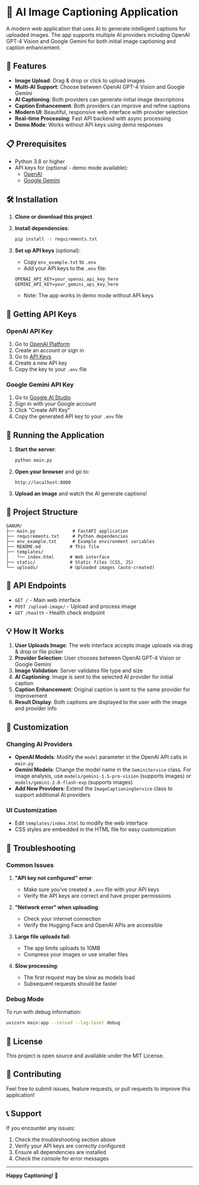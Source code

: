 # 🤖 AI Image Captioning Application

A modern web application that uses AI to generate intelligent captions for uploaded images. The app supports multiple AI providers including OpenAI GPT-4 Vision and Google Gemini for both initial image captioning and caption enhancement.

## 🚀 Features

- **Image Upload**: Drag & drop or click to upload images
- **Multi-AI Support**: Choose between OpenAI GPT-4 Vision and Google Gemini
- **AI Captioning**: Both providers can generate initial image descriptions
- **Caption Enhancement**: Both providers can improve and refine captions
- **Modern UI**: Beautiful, responsive web interface with provider selection
- **Real-time Processing**: Fast API backend with async processing
- **Demo Mode**: Works without API keys using demo responses

## 📋 Prerequisites

- Python 3.8 or higher
- API keys for (optional - demo mode available):
  - [OpenAI](https://platform.openai.com/api-keys)
  - [Google Gemini](https://makersuite.google.com/app/apikey)

## 🛠️ Installation

1. **Clone or download this project**

2. **Install dependencies**:
   ```bash
   pip install -r requirements.txt
   ```

3. **Set up API keys** (optional):
   - Copy `env_example.txt` to `.env`
   - Add your API keys to the `.env` file:
   ```env
   OPENAI_API_KEY=your_openai_api_key_here
   GEMINI_API_KEY=your_gemini_api_key_here
   ```
   - Note: The app works in demo mode without API keys

## 🔑 Getting API Keys

### OpenAI API Key
1. Go to [OpenAI Platform](https://platform.openai.com/)
2. Create an account or sign in
3. Go to [API Keys](https://platform.openai.com/api-keys)
4. Create a new API key
5. Copy the key to your `.env` file

### Google Gemini API Key
1. Go to [Google AI Studio](https://makersuite.google.com/app/apikey)
2. Sign in with your Google account
3. Click "Create API Key"
4. Copy the generated API key to your `.env` file

## 🚀 Running the Application

1. **Start the server**:
   ```bash
   python main.py
   ```

2. **Open your browser** and go to:
   ```
   http://localhost:8000
   ```

3. **Upload an image** and watch the AI generate captions!

## 📁 Project Structure

```
GANUM/
├── main.py              # FastAPI application
├── requirements.txt     # Python dependencies
├── env_example.txt      # Example environment variables
├── README.md           # This file
├── templates/
│   └── index.html      # Web interface
├── static/             # Static files (CSS, JS)
└── uploads/            # Uploaded images (auto-created)
```

## 🔧 API Endpoints

- `GET /` - Main web interface
- `POST /upload-image/` - Upload and process image
- `GET /health` - Health check endpoint

## 💡 How It Works

1. **User Uploads Image**: The web interface accepts image uploads via drag & drop or file picker
2. **Provider Selection**: User chooses between OpenAI GPT-4 Vision or Google Gemini
3. **Image Validation**: Server validates file type and size
4. **AI Captioning**: Image is sent to the selected AI provider for initial caption
5. **Caption Enhancement**: Original caption is sent to the same provider for improvement
6. **Result Display**: Both captions are displayed to the user with the image and provider info

## 🎨 Customization

### Changing AI Providers
- **OpenAI Models**: Modify the `model` parameter in the OpenAI API calls in `main.py`
- **Gemini Models**: Change the model name in the `GeminiService` class. For image analysis, use `models/gemini-1.5-pro-vision` (supports images) or `models/gemini-2.0-flash-exp` (supports images)
- **Add New Providers**: Extend the `ImageCaptioningService` class to support additional AI providers

### UI Customization
- Edit `templates/index.html` to modify the web interface
- CSS styles are embedded in the HTML file for easy customization

## 🐛 Troubleshooting

### Common Issues

1. **"API key not configured" error**:
   - Make sure you've created a `.env` file with your API keys
   - Verify the API keys are correct and have proper permissions

2. **"Network error" when uploading**:
   - Check your internet connection
   - Verify the Hugging Face and OpenAI APIs are accessible

3. **Large file uploads fail**:
   - The app limits uploads to 10MB
   - Compress your images or use smaller files

4. **Slow processing**:
   - The first request may be slow as models load
   - Subsequent requests should be faster

### Debug Mode
To run with debug information:
```bash
uvicorn main:app --reload --log-level debug
```

## 📝 License

This project is open source and available under the MIT License.

## 🤝 Contributing

Feel free to submit issues, feature requests, or pull requests to improve this application!

## 📞 Support

If you encounter any issues:
1. Check the troubleshooting section above
2. Verify your API keys are correctly configured
3. Ensure all dependencies are installed
4. Check the console for error messages

---

**Happy Captioning! 🎉** 